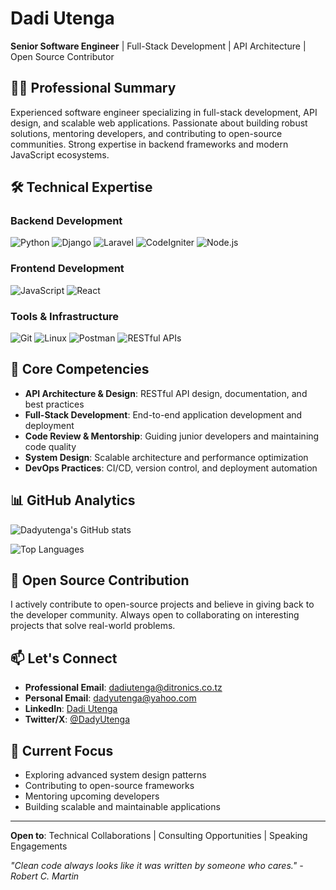 # Dadi Utenga

**Senior Software Engineer** | Full-Stack Development | API Architecture | Open Source Contributor

## 👨‍💻 Professional Summary

Experienced software engineer specializing in full-stack development, API design, and scalable web applications. Passionate about building robust solutions, mentoring developers, and contributing to open-source communities. Strong expertise in backend frameworks and modern JavaScript ecosystems.

## 🛠️ Technical Expertise

### Backend Development
![Python](https://img.shields.io/badge/-Python-3776AB?style=flat&logo=python&logoColor=white)
![Django](https://img.shields.io/badge/-Django-092E20?style=flat&logo=django&logoColor=white)
![Laravel](https://img.shields.io/badge/-Laravel-FF2D20?style=flat&logo=laravel&logoColor=white)
![CodeIgniter](https://img.shields.io/badge/-CodeIgniter-EF4223?style=flat&logo=codeigniter&logoColor=white)
![Node.js](https://img.shields.io/badge/-Node.js-339933?style=flat&logo=node.js&logoColor=white)

### Frontend Development
![JavaScript](https://img.shields.io/badge/-JavaScript-F7DF1E?style=flat&logo=javascript&logoColor=black)
![React](https://img.shields.io/badge/-React-61DAFB?style=flat&logo=react&logoColor=black)

### Tools & Infrastructure
![Git](https://img.shields.io/badge/-Git-F05032?style=flat&logo=git&logoColor=white)
![Linux](https://img.shields.io/badge/-Linux-FCC624?style=flat&logo=linux&logoColor=black)
![Postman](https://img.shields.io/badge/-Postman-FF6C37?style=flat&logo=postman&logoColor=white)
![RESTful APIs](https://img.shields.io/badge/-RESTful%20APIs-FF6C37?style=flat&logo=restful-api&logoColor=white)

## 💼 Core Competencies

- **API Architecture & Design**: RESTful API design, documentation, and best practices
- **Full-Stack Development**: End-to-end application development and deployment
- **Code Review & Mentorship**: Guiding junior developers and maintaining code quality
- **System Design**: Scalable architecture and performance optimization
- **DevOps Practices**: CI/CD, version control, and deployment automation

## 📊 GitHub Analytics

![Dadyutenga's GitHub stats](https://github-readme-stats.vercel.app/api?username=dadyutenga&show_icons=true&theme=radical&hide_border=true&include_all_commits=true&count_private=true)

![Top Languages](https://github-readme-stats.vercel.app/api/top-langs/?username=dadyutenga&layout=compact&theme=radical&hide_border=true)

## 🤝 Open Source Contribution

I actively contribute to open-source projects and believe in giving back to the developer community. Always open to collaborating on interesting projects that solve real-world problems.

## 📫 Let's Connect

- **Professional Email**: [dadiutenga@ditronics.co.tz](mailto:dadiutenga@ditronics.co.tz)
- **Personal Email**: [dadyutenga@yahoo.com](mailto:dadyutenga@yahoo.com)
- **LinkedIn**: [Dadi Utenga](https://www.linkedin.com/in/dadi-utenga-375135220/)
- **Twitter/X**: [@DadyUtenga](https://x.com/DadyUtenga)

## 🌱 Current Focus

- Exploring advanced system design patterns
- Contributing to open-source frameworks
- Mentoring upcoming developers
- Building scalable and maintainable applications

---

**Open to**: Technical Collaborations | Consulting Opportunities | Speaking Engagements

*"Clean code always looks like it was written by someone who cares." - Robert C. Martin*
